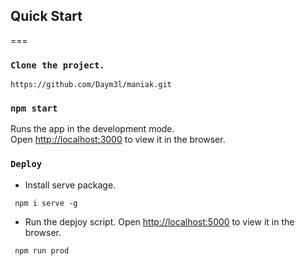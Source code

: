## Quick Start

===

### `Clone the project.`

```
https://github.com/Daym3l/maniak.git

```

### `npm start`

Runs the app in the development mode.<br>
Open [http://localhost:3000](http://localhost:3000) to view it in the browser.

### `Deploy`

- Install serve package.

```
 npm i serve -g

```

- Run the depjoy script.
  Open [http://localhost:5000](http://localhost:5000) to view it in the browser.

```
 npm run prod

```

